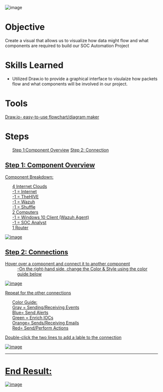 ![image](https://github.com/user-attachments/assets/e807eb4e-a897-4e8c-9fc7-0b10e9c8a755)



# Objective
Create a visual that allows us to visualize how data might flow and what components are required to build our SOC Automation Project 

# Skills Learned
-	Utilized Draw.io to provide a graphical interface to visulaize how packets flow and what components will be involved in our project.

# Tools
<a href="https://app.diagrams.net/"> Draw.io- easy-to-use flowchart/diagram maker</a>

# Steps
<ul>
  <a href="https://github.com/jmon828/SOC-Automation-Lab/blob/main/Part%201:%20Diagram%20Creation/Diagram.md#step-1-component-overview"> Step 1:Component Overview</a>
  <a href="">Step 2: Connection
</ul>
    
## Step 1: Component Overview 
Component Breakdown:
<ul>
<l1> 4 Internet Clouds</l1><br/>
<l2>  -1 = Internet </l2><br/>
<l3>  -1 = TheHIVE </l3><br/>
<l4>  -1 = Wazuh </l4><br/>
<l5>  -1 = Shuffle </l5><br/>
<l6>2 Computers </l6><br/>
<l7>  -1 = Windows 10 Client (Wazuh Agent) </l7><br/>
<l8>  -1 = SOC Analyst</dd><dt>1 Router</l8><br/>
</ul>

![image](https://github.com/user-attachments/assets/78408352-7bf5-4aea-8233-e3e91635a465)

## Step 2: Connections
<dl>
  <dt>Hover over a component and connect it to another component</dt>
  
  <dd>-On the right-hand side, change the Color & Style using the color guide below</dd>
    
  ![image](https://github.com/user-attachments/assets/496e90c1-c249-403c-bc0b-a6857a888b1e)

  <dt>Repeat for the other connections</dt>


<ul>
  Color Guide:<br/>
  Gray = Sending/Receiving Events<br/>
  Blue= Send Alerts<br/>
  Green = Enrich IOCs<br/>
  Orange= Sends/Receiving Emails<br/>
  Red= Send/Perform Actions<br/>
</ul>
  
  <dt>Double-click the two lines to add a lable to the connection</dt>

 ![image](https://github.com/user-attachments/assets/e805b988-3f44-4f57-9029-bd9d48338ff9)




-------------------------------------------------------------------------------------------------------------
# End Result:
![image](https://github.com/user-attachments/assets/e807eb4e-a897-4e8c-9fc7-0b10e9c8a755)


